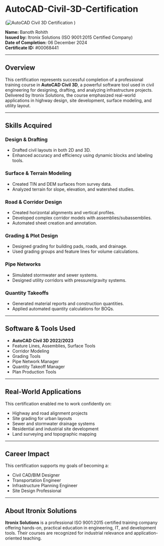 # AutoCAD-Civil-3D-Certification

(![AutoCAD Civil 3D Certification](https://github.com/user-attachments/assets/11bff124-01f1-44c0-a582-86624224a169)
)

**Name:** Banoth Rohith  
**Issued by:** Itronix Solutions (ISO 9001:2015 Certified Company)  
**Date of Completion:** 06 December 2024  
**Certificate ID:** #00068441  


---

##  Overview

This certification represents successful completion of a professional training course in **AutoCAD Civil 3D**, a powerful software tool used in civil engineering for designing, drafting, and analyzing infrastructure projects. Delivered by Itronix Solutions, the course emphasized real-world applications in highway design, site development, surface modeling, and utility layout.

---

##  Skills Acquired

###  Design & Drafting
- Drafted civil layouts in both 2D and 3D.
- Enhanced accuracy and efficiency using dynamic blocks and labeling tools.

###  Surface & Terrain Modeling
- Created TIN and DEM surfaces from survey data.
- Analyzed terrain for slope, elevation, and watershed studies.

###  Road & Corridor Design
- Created horizontal alignments and vertical profiles.
- Developed complex corridor models with assemblies/subassemblies.
- Automated sheet creation and annotation.

###  Grading & Plot Design
- Designed grading for building pads, roads, and drainage.
- Used grading groups and feature lines for volume calculations.

###  Pipe Networks
- Simulated stormwater and sewer systems.
- Designed utility corridors with pressure/gravity systems.

###  Quantity Takeoffs
- Generated material reports and construction quantities.
- Applied automated quantity calculations for BOQs.

---

##  Software & Tools Used
- **AutoCAD Civil 3D 2022/2023**
- Feature Lines, Assemblies, Surface Tools
- Corridor Modeling
- Grading Tools
- Pipe Network Manager
- Quantity Takeoff Manager
- Plan Production Tools

---

##  Real-World Applications
This certification enabled me to work confidently on:
- Highway and road alignment projects
- Site grading for urban layouts
- Sewer and stormwater drainage systems
- Residential and industrial site development
- Land surveying and topographic mapping

---

##  Career Impact
This certification supports my goals of becoming a:
- Civil CAD/BIM Designer  
- Transportation Engineer  
- Infrastructure Planning Engineer  
- Site Design Professional  

---

##  About Itronix Solutions
**Itronix Solutions** is a professional ISO 9001:2015 certified training company offering hands-on, practical education in engineering, IT, and development tools. Their courses are recognized for industrial relevance and application-oriented teaching.

